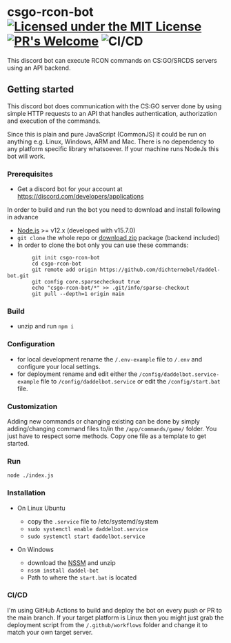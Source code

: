 # csgo-rcon-bot [![Licensed under the MIT License](https://img.shields.io/badge/License-MIT-blue.svg)](https://github.com/dichternebel/csgo-rcon-bot/blob/main/LICENSE.md) [![PR's Welcome](https://img.shields.io/badge/PRs%20-welcome-brightgreen.svg)](http://makeapullrequest.com) ![CI/CD](https://github.com/dichternebel/daddel-bot/workflows/Node.js%20CI/CD/badge.svg?branch=main)
This discord bot can execute RCON commands on CS:GO/SRCDS servers using an API backend.

## Getting started

This discord bot does communication with the CS:GO server done by using simple HTTP requests to an API that handles authentication, authorization and execution of the commands.

Since this is plain and pure JavaScript (CommonJS) it could be run on anything e.g. Linux, Windows, ARM and Mac. There is no dependency to any platform specific library whatsoever. If your machine runs NodeJs this bot will work.

### Prerequisites

* Get a discord bot for your account at https://discord.com/developers/applications

In order to build and run the bot you need to download and install following in advance

* [Node.js](https://nodejs.dev/) >= v12.x (developed with v15.7.0)
* `git clone` the whole repo or [download zip](https://github.com/dichternebel/daddel-bot/archive/main.zip) package (backend included)
* In order to clone the bot only you can use these commands:
```console
        git init csgo-rcon-bot
        cd csgo-rcon-bot
        git remote add origin https://github.com/dichternebel/daddel-bot.git
        git config core.sparsecheckout true
        echo "csgo-rcon-bot/*" >> .git/info/sparse-checkout
        git pull --depth=1 origin main
```

### Build

* unzip and run `npm i`

### Configuration

* for local development rename the `/.env-example` file to `/.env` and configure your local settings.
* for deployment rename and edit either the `/config/daddelbot.service-example`  file to `/config/daddelbot.service` or edit the `/config/start.bat` file.

### Customization

Adding new commands or changing existing can be done by simply adding/changing command files to/in the `/app/commands/game/` folder. You just have to respect some methods. Copy one file as a template to get started.

### Run

`node ./index.js`

### Installation

* On Linux Ubuntu
    * copy the `.service` file to /etc/systemd/system 
    * `sudo systemctl enable daddelbot.service`
    * `sudo systemctl start daddelbot.service`

* On Windows
    * download the [NSSM](https://nssm.cc/download) and unzip
    * `nssm install daddel-bot`
    * Path to where the `start.bat` is located

### CI/CD

I'm using GitHub Actions to build and deploy the bot on every push or PR to the main branch. If your target platform is Linux then you might just grab the deployment script from the `/.github/workflows` folder and change it to match your own target server.